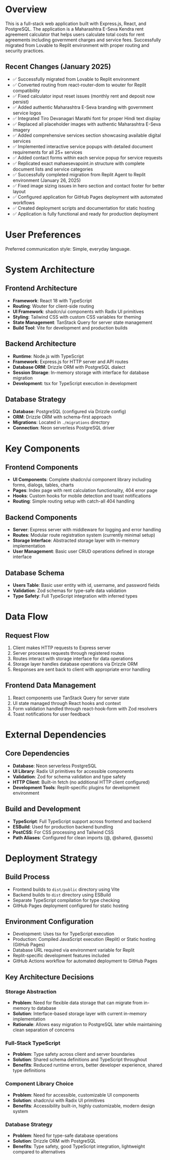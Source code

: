 # Overview

This is a full-stack web application built with Express.js, React, and PostgreSQL. The application is a Maharashtra E-Seva Kendra rent agreement calculator that helps users calculate total costs for rent agreements including government charges and service fees. Successfully migrated from Lovable to Replit environment with proper routing and security practices.

## Recent Changes (January 2025)
- ✅ Successfully migrated from Lovable to Replit environment
- ✅ Converted routing from react-router-dom to wouter for Replit compatibility
- ✅ Fixed calculator input reset issues (monthly rent and deposit now persist)
- ✅ Added authentic Maharashtra E-Seva branding with government service logos
- ✅ Integrated Tiro Devanagari Marathi font for proper Hindi text display
- ✅ Replaced all placeholder images with authentic Maharashtra E-Seva imagery
- ✅ Added comprehensive services section showcasing available digital services
- ✅ Implemented interactive service popups with detailed document requirements for all 25+ services
- ✅ Added contact forms within each service popup for service requests
- ✅ Replicated exact mahaesevapoint.in structure with complete document lists and service categories
- ✅ Successfully completed migration from Replit Agent to Replit environment (January 26, 2025)
- ✅ Fixed image sizing issues in hero section and contact footer for better layout
- ✅ Configured application for GitHub Pages deployment with automated workflows
- ✅ Created deployment scripts and documentation for static hosting
- ✅ Application is fully functional and ready for production deployment

# User Preferences

Preferred communication style: Simple, everyday language.

# System Architecture

## Frontend Architecture
- **Framework**: React 18 with TypeScript
- **Routing**: Wouter for client-side routing
- **UI Framework**: shadcn/ui components with Radix UI primitives
- **Styling**: Tailwind CSS with custom CSS variables for theming
- **State Management**: TanStack Query for server state management
- **Build Tool**: Vite for development and production builds

## Backend Architecture
- **Runtime**: Node.js with TypeScript
- **Framework**: Express.js for HTTP server and API routes
- **Database ORM**: Drizzle ORM with PostgreSQL dialect
- **Session Storage**: In-memory storage with interface for database migration
- **Development**: tsx for TypeScript execution in development

## Database Strategy
- **Database**: PostgreSQL (configured via Drizzle config)
- **ORM**: Drizzle ORM with schema-first approach
- **Migrations**: Located in `./migrations` directory
- **Connection**: Neon serverless PostgreSQL driver

# Key Components

## Frontend Components
- **UI Components**: Complete shadcn/ui component library including forms, dialogs, tables, charts
- **Pages**: Index page with rent calculation functionality, 404 error page
- **Hooks**: Custom hooks for mobile detection and toast notifications
- **Routing**: Simple routing setup with catch-all 404 handling

## Backend Components
- **Server**: Express server with middleware for logging and error handling
- **Routes**: Modular route registration system (currently minimal setup)
- **Storage Interface**: Abstracted storage layer with in-memory implementation
- **User Management**: Basic user CRUD operations defined in storage interface

## Database Schema
- **Users Table**: Basic user entity with id, username, and password fields
- **Validation**: Zod schemas for type-safe data validation
- **Type Safety**: Full TypeScript integration with inferred types

# Data Flow

## Request Flow
1. Client makes HTTP requests to Express server
2. Server processes requests through registered routes
3. Routes interact with storage interface for data operations
4. Storage layer handles database operations via Drizzle ORM
5. Responses are sent back to client with appropriate error handling

## Frontend Data Management
1. React components use TanStack Query for server state
2. UI state managed through React hooks and context
3. Form validation handled through react-hook-form with Zod resolvers
4. Toast notifications for user feedback

# External Dependencies

## Core Dependencies
- **Database**: Neon serverless PostgreSQL
- **UI Library**: Radix UI primitives for accessible components
- **Validation**: Zod for schema validation and type safety
- **HTTP Client**: Built-in fetch (no additional HTTP client configured)
- **Development Tools**: Replit-specific plugins for development environment

## Build and Development
- **TypeScript**: Full TypeScript support across frontend and backend
- **ESBuild**: Used for production backend bundling
- **PostCSS**: For CSS processing and Tailwind CSS
- **Path Aliases**: Configured for clean imports (@, @shared, @assets)

# Deployment Strategy

## Build Process
- Frontend builds to `dist/public` directory using Vite
- Backend builds to `dist` directory using ESBuild
- Separate TypeScript compilation for type checking
- GitHub Pages deployment configured for static hosting

## Environment Configuration
- Development: Uses tsx for TypeScript execution
- Production: Compiled JavaScript execution (Replit) or Static hosting (GitHub Pages)
- Database URL required via environment variable for Replit
- Replit-specific development features included
- GitHub Actions workflow for automated deployment to GitHub Pages

## Key Architecture Decisions

### Storage Abstraction
- **Problem**: Need for flexible data storage that can migrate from in-memory to database
- **Solution**: Interface-based storage layer with current in-memory implementation
- **Rationale**: Allows easy migration to PostgreSQL later while maintaining clean separation of concerns

### Full-Stack TypeScript
- **Problem**: Type safety across client and server boundaries
- **Solution**: Shared schema definitions and TypeScript throughout
- **Benefits**: Reduced runtime errors, better developer experience, shared type definitions

### Component Library Choice
- **Problem**: Need for accessible, customizable UI components
- **Solution**: shadcn/ui with Radix UI primitives
- **Benefits**: Accessibility built-in, highly customizable, modern design system

### Database Strategy
- **Problem**: Need for type-safe database operations
- **Solution**: Drizzle ORM with PostgreSQL
- **Benefits**: Type safety, good TypeScript integration, lightweight compared to alternatives